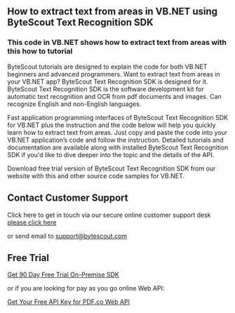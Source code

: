 ## How to extract text from areas in VB.NET using ByteScout Text Recognition SDK

### This code in VB.NET shows how to extract text from areas with this how to tutorial

ByteScout tutorials are designed to explain the code for both VB.NET beginners and advanced programmers. Want to extract text from areas in your VB.NET app? ByteScout Text Recognition SDK is designed for it. ByteScout Text Recognition SDK is the software development kit for automatic text recognition and OCR from pdf documents and images. Can recognize English and non-English languages.

Fast application programming interfaces of ByteScout Text Recognition SDK for VB.NET plus the instruction and the code below will help you quickly learn how to extract text from areas. Just copy and paste the code into your VB.NET application’s code and follow the instruction. Detailed tutorials and documentation are available along with installed ByteScout Text Recognition SDK if you'd like to dive deeper into the topic and the details of the API.

Download free trial version of ByteScout Text Recognition SDK from our website with this and other source code samples for VB.NET.

## Contact Customer Support

Click here to get in touch via our secure online customer support desk [please click here](https://bytescout.zendesk.com/hc/en-us/requests/new?subject=ByteScout%20Text%20Recognition%20SDK%20Question)

or send email to [support@bytescout.com](mailto:support@bytescout.com?subject=ByteScout%20Text%20Recognition%20SDK%20Question) 

## Free Trial

[Get 90 Day Free Trial On-Premise SDK](https://bytescout.com/download/web-installer?utm_source=github-readme)

or if you are looking for pay as you go online Web API:

[Get Your Free API Key for PDF.co Web API](https://pdf.co/documentation/api?utm_source=github-readme)